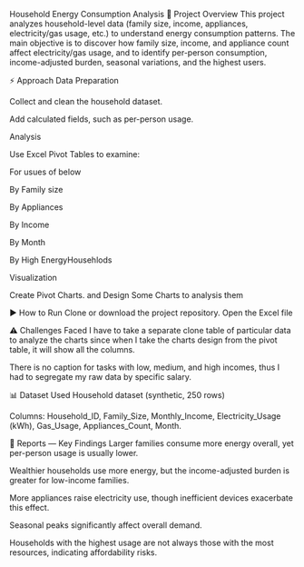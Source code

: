 Household Energy Consumption Analysis
📌 Project Overview
This project analyzes household-level data (family size, income, appliances, electricity/gas usage, etc.) to understand energy consumption patterns. The main objective is to discover how family size, income, and appliance count affect electricity/gas usage, and to identify per-person consumption, income-adjusted burden, seasonal variations, and the highest users.

⚡ Approach
Data Preparation

Collect and clean the household dataset.

Add calculated fields, such as per-person usage.

Analysis

Use Excel Pivot Tables to examine:

For usues of below

By Family size

By Appliances

By Income

By Month

By High EnergyHousehlods

Visualization

Create Pivot Charts.
and Design Some Charts to analysis them

▶️ How to Run
Clone or download the project repository.
Open the Excel file 

⚠️ Challenges Faced
I have to take a separate clone table of particular data to analyze the charts since when I take the charts design from the pivot table, it will show all the columns.  

There is no caption for tasks with low, medium, and high incomes, thus I had to segregate my raw data by specific salary.

📊 Dataset Used
Household dataset (synthetic, 250 rows)

Columns: Household_ID, Family_Size, Monthly_Income, Electricity_Usage (kWh), Gas_Usage, Appliances_Count, Month.

📑 Reports — Key Findings
Larger families consume more energy overall, yet per-person usage is usually lower.

Wealthier households use more energy, but the income-adjusted burden is greater for low-income families.

More appliances raise electricity use, though inefficient devices exacerbate this effect.

Seasonal peaks significantly affect overall demand.

Households with the highest usage are not always those with the most resources, indicating affordability risks.
